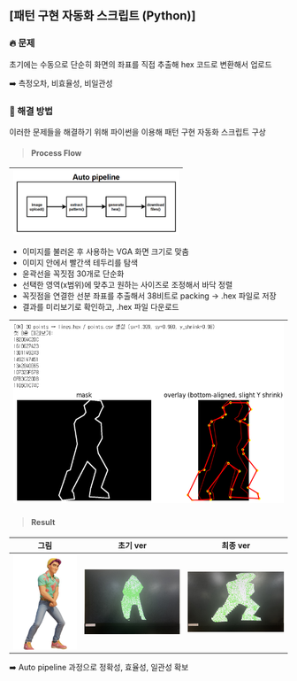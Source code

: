 ## [패턴 구현 자동화 스크립트 (Python)]

### 🔥 문제

초기에는 수동으로 단순히 화면의 좌표를 직접 추출해 hex 코드로 변환해서 업로드

:arrow_right: 측정오차, 비효율성, 비일관성

### 🤩 해결 방법

이러한 문제들을 해결하기 위해 파이썬을 이용해 패턴 구현 자동화 스크립트 구상

> #### Process Flow

<img src="/History/img/hw/img_104.png" width=300> | 
--|

- 이미지를 불러온 후 사용하는 VGA 화면 크기로 맞춤
- 이미지 안에서 빨간색 테두리를 탐색
- 윤곽선을 꼭짓점 30개로 단순화
- 선택한 영역(x범위)에 맞추고 원하는 사이즈로 조정해서 바닥 정렬
- 꼭짓점을 연결한 선분 좌표를 추출해서 38비트로 packing → .hex 파일로 저장
- 결과를 미리보기로 확인하고, .hex 파일 다운로드

<img src="/History/img/hw/img_105.png" width=500> | 
--|


> #### Result

|그림   |초기 ver | 최종 ver|
--|--|-- 
<img src="/History/img/hw/img_108.png" width=200 >|<img src="/History/img/hw/img_106.png" width=300 >|<img src="/History/img/hw/img_107.png" width=300 >|

:arrow_right:  Auto pipeline 과정으로 정확성, 효율성, 일관성 확보

